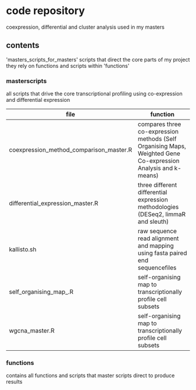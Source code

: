 # code repository

coexpression, differential and cluster analysis used in my masters

## contents
'masters_scripts_for_masters'
  scripts that direct the core parts of my project
  they rely on functions and scripts within 'functions'

### masterscripts

all scripts that drive the core transcriptional profiling using co-expression and differential expression

| file | function |
| ------ | ----------- |
| coexpression_method_comparison_master.R   | compares three co-expression methods (Self Organising Maps, Weighted Gene Co-expression Analysis and k-means) |
| differential_expression_master.R | three different differential expression methodologies (DESeq2, limmaR and sleuth)|
| kallisto.sh    | raw sequence read alignment and mapping using fasta paired end sequencefiles  |
| self_organising_map_.R    | self-organising map to transcriptionally profile cell subsets  |
| wgcna_master.R    | self-organising map to transcriptionally profile cell subsets  |

### functions

contains all functions and scripts that master scripts direct to produce results





